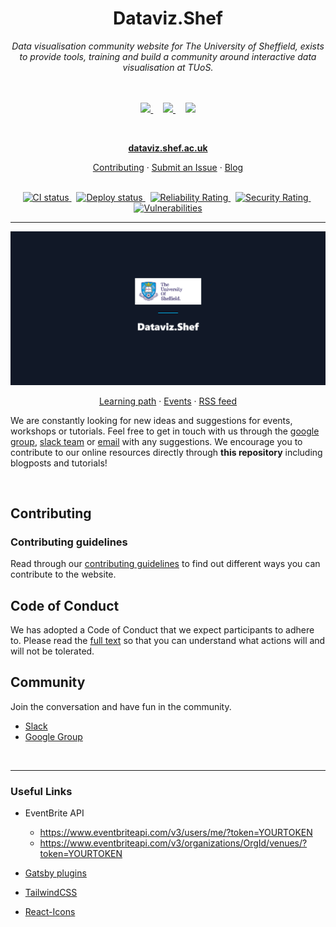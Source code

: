 <h1 align="center">Dataviz.Shef</h1>

<div align="center">
  <i>Data visualisation community website for The University of Sheffield, exists to provide tools, training and build a community around interactive data visualisation at TUoS.</i>
  <br><br><br>
  
  <p>
    <a href="https://shef-dataviz.slack.com" target="_blank" rel="noopener noreferrer">
      <img src="https://upload.wikimedia.org/wikipedia/commons/thumb/b/b9/Slack_Technologies_Logo.svg/1280px-Slack_Technologies_Logo.svg.png" width="20%" />
    </a>
    <span width="10%">&nbsp; &nbsp;</span>
    <a href="https://groups.google.com/a/sheffield.ac.uk/forum/?hl=en#!forum/shef_dataviz-group" target="_blank" rel="noopener noreferrer">
      <img src="https://upload.wikimedia.org/wikipedia/commons/5/53/Google_%22G%22_Logo.svg" width="5%" />
    </a>
      <span width="10%">&nbsp; &nbsp;</span>
    <a href="mailto:rdm@sheffield.ac.uk" target="_blank" rel="noopener noreferrer">
      <img src="https://upload.wikimedia.org/wikipedia/commons/7/75/Antu-mail-folder-sent-16.svg" width="5%" />
    </a>
  </p>
</div>
<br>

<p align="center">
  <a href="https://dataviz.shef.ac.uk"><strong>dataviz.shef.ac.uk</strong></a>
</p>

<p align="center">
  <a href="CONTRIBUTING.md">Contributing</a>
  ·
  <a href="https://github.com/researchdata-sheffield/dataviz-hub2/issues">Submit an Issue</a>
  ·
  <a href="dataviz.shef.ac.uk/blog">Blog</a>
  <br>
  <br>
</p>

<p align="center">
  <a href="https://github.com/researchdata-sheffield/dataviz-hub2/actions/workflows/ci.yml">
    <img src="https://github.com/researchdata-sheffield/dataviz-hub2/workflows/CI/badge.svg?branch=development" alt="CI status" />
  </a>&nbsp;
  <a href="https://github.com/researchdata-sheffield/dataviz-hub2/actions/workflows/deploy.yml">
    <img src="https://github.com/researchdata-sheffield/dataviz-hub2/workflows/Deploy/badge.svg?branch=development" alt="Deploy status" />
  </a>&nbsp;
  <a href="https://sonarcloud.io/component_measures?id=researchdata-sheffield_dataviz-hub2&metric=Reliability">
    <img src="https://sonarcloud.io/api/project_badges/measure?project=researchdata-sheffield_dataviz-hub2&metric=reliability_rating" alt="Reliability Rating" />
  </a>&nbsp;
  <a href="https://sonarcloud.io/component_measures?id=researchdata-sheffield_dataviz-hub2&metric=Security">
    <img src="https://sonarcloud.io/api/project_badges/measure?project=researchdata-sheffield_dataviz-hub2&metric=security_rating" alt="Security Rating" />
  </a>&nbsp;
  <a href="https://sonarcloud.io/component_measures?id=researchdata-sheffield_dataviz-hub2&metric=vulnerabilities">
    <img src="https://sonarcloud.io/api/project_badges/measure?project=researchdata-sheffield_dataviz-hub2&metric=vulnerabilities" alt="Vulnerabilities" />
  </a>
</p>


<hr>

![Fig1](./src/images/readme/readme.png)

<p align="center">
  <a href="https://dataviz.shef.ac.uk/#learning-path">Learning path</a>
  ·
  <a href="https://dataviz.shef.ac.uk/events">Events</a>
  ·
  <a href="https://dataviz.shef.ac.uk/rss.xml">RSS feed</a>
  <br>
</p>

We are constantly looking for new ideas and suggestions for events, workshops or tutorials. Feel free to get in touch with us through the [google group][datavizGoogle], [slack team][datavizSlack] or [email][datavizEmail] with any suggestions. We encourage you to contribute to our online resources directly through **this repository** including blogposts and tutorials!

<br />

## Contributing

### Contributing guidelines
Read through our [contributing guidelines][contributing] to find out different ways you can contribute to the website.

## Code of Conduct
We has adopted a Code of Conduct that we expect participants to adhere to. Please read the [full text][codeofconduct] so that you can understand what actions will and will not be tolerated.


## Community
Join the conversation and have fun in the community.

- [Slack][datavizSlack]
- [Google Group][datavizGoogle]

<br>

<hr>

### Useful Links

- EventBrite API 
  - https://www.eventbriteapi.com/v3/users/me/?token=YOURTOKEN
  - https://www.eventbriteapi.com/v3/organizations/OrgId/venues/?token=YOURTOKEN

- [Gatsby plugins](https://www.gatsbyjs.org/plugins/)  
- [TailwindCSS](https://tailwindcss.com/docs/preflight)  
- [React-Icons](https://react-icons.netlify.com/#/)




[contributing]: CONTRIBUTING.md
[codeofconduct]: CODE-OF-CONDUCT.md
[changelog]: https://dataviz.shef.ac.uk/docs/
[datavizSlack]: https://shef-dataviz.slack.com
[datavizGoogle]: https://groups.google.com/a/sheffield.ac.uk/forum/?hl=en#!forum/shef_dataviz-group
[datavizEmail]: mailto:rdm@sheffield.ac.uk
